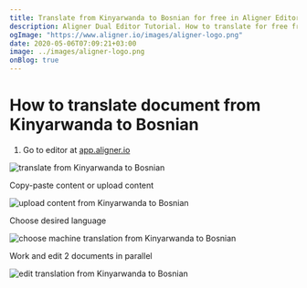 ```yaml
---
title: Translate from Kinyarwanda to Bosnian for free in Aligner Editor
description: Aligner Dual Editor Tutorial. How to translate for free from Kinyarwanda to Bosnian. Aligner is multilingual document management platform. 
ogImage: "https://www.aligner.io/images/aligner-logo.png"
date: 2020-05-06T07:09:21+03:00
image: ../images/aligner-logo.png
onBlog: true
---
```


# How to translate document from Kinyarwanda to Bosnian

1. Go to editor at [app.aligner.io](https://app.aligner.io "Aligner App web page")

![translate from Kinyarwanda to Bosnian](../aligner-blank-editor.png "translate from Kinyarwanda to Bosnian")

Copy-paste content or upload content

![upload content from Kinyarwanda to Bosnian](../aligner-uploaded-document.png "upload content from Kinyarwanda to Bosnian")

Choose desired language

![choose machine translation from Kinyarwanda to Bosnian](../aligner-language-dropdown.png "choose machine translation from Kinyarwanda to Bosnian")

Work and edit 2 documents in parallel

![edit translation from Kinyarwanda to Bosnian](../aligner-double-sitded-editor.png "edit translation from Kinyarwanda to Bosnian")

